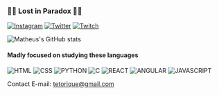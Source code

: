 ### 🎴💠 Lost in Paradox 💠🎴
[![Instagram](https://img.shields.io/badge/Instagram-E4405F?style=for-the-badge&logo=instagram&logoColor=white)](https://www.instagram.com/_z.gld/)
[![Twitter](https://img.shields.io/badge/Twitter-1DA1F2?style=for-the-badge&logo=twitter&logoColor=white)](https://twitter.com/zgld_)
[![Twitch](https://img.shields.io/badge/Twitch-9146FF?style=for-the-badge&logo=twitch&logoColor=white)](https://www.twitch.tv/zetz_gld)

![Matheus's GitHub stats](https://github-readme-stats.vercel.app/api?username=ZetzGold&show_icons=true&theme=cobalt)

#### Madly focused on studying these languages
![HTML](https://img.shields.io/badge/HTML5-E34F26?style=for-the-badge&logo=html5&logoColor=white)
![CSS](https://img.shields.io/badge/CSS3-1572B6?style=for-the-badge&logo=css3&logoColor=white)
![PYTHON](https://img.shields.io/badge/Python-14354C?style=for-the-badge&logo=python&logoColor=white)
![C](https://img.shields.io/badge/C-00599C?style=for-the-badge&logo=c&logoColor=white)
![REACT](https://img.shields.io/badge/React_Native-20232A?style=for-the-badge&logo=react&logoColor=61DAFB)
![ANGULAR](https://img.shields.io/badge/Angular-DD0031?style=for-the-badge&logo=angular&logoColor=white)
![JAVASCRIPT](https://img.shields.io/badge/JavaScript-F7DF1E?style=for-the-badge&logo=javascript&logoColor=black)

Contact E-mail: tetorique@gmail.com
